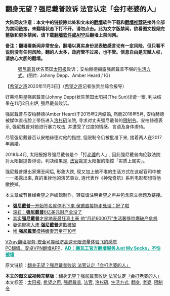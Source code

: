  <h2>翻身无望？强尼戴普败诉 法官认定「会打老婆的人」</h2> <p class="notice"><b>大陆网友注意：本文中的链接除此处和文末的<a href="https://github.com/bannedbook/fanqiang" >翻墙</a>软件下载和<a href="https://github.com/killgcd/justmysocks/blob/master/README.md">翻墙推荐</a>链接外全部为禁网链接，未翻墙状态下打不开，请勿点击。此为文字版禁闻，欲看图文视频完整版和更多禁闻，请下载<a href="https://github.com/bannedbook/fanqiang">翻墙软件或APP</a>后翻墙上禁闻网。</p><p>备注：翻墙看新闻非常安全，翻墙以真实身份发表敏感言论有一定风险，但只看不说则没有任何风险，翻的人太多，政府管不过来，也不管。信息自由是天赋人权，请放心大胆的翻墙。</b></p>  <div class="entry"> <figure><figcaption><a href="https://www.bannedbook.org/bnews/tag/%E5%BC%BA%E5%B0%BC%E6%88%B4%E6%99%AE/" class="st_tag internal_tag" rel="tag" title="标签 强尼戴普 下的日志">强尼戴普</a>状告英国<a href="https://www.bannedbook.org/bnews/tag/%e5%a4%aa%e9%98%b3%e6%8a%a5/" class="st_tag internal_tag" rel="tag" title="标签 太阳报 下的日志">太阳报</a>败诉；安柏赫德揭露强尼戴普不堪的<a href="https://www.bannedbook.org/bnews/tag/%E7%94%9F%E6%B4%BB%E6%96%B9%E5%BC%8F/" class="st_tag internal_tag" rel="tag" title="标签 生活方式 下的日志">生活方式</a>。(图片: Johnny Depp、Amber Heard / IG)</figcaption></figure> <p>【<span class='wp_keywordlink_affiliate'><a href="https://www.soundofhope.org" title="希望之声" target="_blank">希望之声</a></span>2020年11月3日】（<a href="https://www.bannedbook.org/bnews/tag/%e5%b8%8c%e6%9c%9b%e4%b9%8b%e5%a3%b0/" class="st_tag internal_tag" rel="tag" title="标签 希望之声 下的日志">希望之声</a>记者张贵兰综合报导）</p> <p>好莱坞男星强尼戴普(Johnny Depp)状告英国太阳报(The Sun)诽谤一案, 判决结果在11月2日出炉, 强尼戴普败诉。</p> <p>强尼戴普与安柏赫德(Amber Heard)于2015年2月结婚, 然而2016年5月, 安柏赫德被媒体直击脸上带伤进入<a href="https://www.bannedbook.org/bnews/tag/%e6%b4%9b%e6%9d%89%e7%9f%b6/" class="st_tag internal_tag" rel="tag" title="标签 洛杉矶 下的日志">洛杉矶</a>法院, 寻求对丈夫强尼戴普的<a href="https://www.bannedbook.org/bnews/tag/%E9%99%90%E5%88%B6%E4%BB%A4/" class="st_tag internal_tag" rel="tag" title="标签 限制令 下的日志">限制令</a>。安柏赫德表示, 强尼戴普对她进行暴力攻击, 并遭受了过度的情感、言语及身体虐待。</p>  <p>尽管强尼戴普否认安柏赫德对他的指控, 但限制令仍被批准下来, 接着两人在2017年离婚。</p> <p>2018年4月, 太阳报报导强尼戴普是个「打<a href="https://www.bannedbook.org/bnews/tag/%e8%80%81%e5%a9%86/" class="st_tag internal_tag" rel="tag" title="标签 老婆 下的日志">老婆</a>的人」, 因此强尼戴普向伦敦法院对太阳报提告诽谤。判决结果是, <a href="https://www.bannedbook.org/bnews/tag/%E6%B3%95%E5%AE%98/" class="st_tag internal_tag" rel="tag" title="标签 法官 下的日志">法官</a>裁定太阳报的指控「实质上属实」。</p> <p>强尼戴普爆出家爆丑闻后, 形象大跌, 现又加上他不堪的生活方式在这起官司中被一一揭露出来, 真的重挫他的演艺事业, 连代表作《神鬼奇航》系列电影都想将他撤换掉。</p>  <p></p> <p>本文章或节目经希望之声编辑制作，转载请注明希望之声并包含原文标题及链接。</p> <ul class='op-related-articles' title='相关阅读'> <li><a href='https://www.bannedbook.org/bnews/funmedia/20181124/1036179.html' target='_blank'><b>强尼戴普</b>一开始签名就停不下来 保镳直接拖走处理：好了啦</a></li> <li><a href='https://www.bannedbook.org/bnews/yule/20180625/962485.html' target='_blank'>滚石：<b>强尼戴普</b>6亿美元财产全没了</a></li> <li><a href='https://www.bannedbook.org/bnews/yule/20170212/661628.html' target='_blank'>其实<b>强尼戴普</b>才是地表最狂真土豪 他“月花6000万”生活奢侈惊爆破产危机</a></li> <li><a href='https://www.bannedbook.org/bnews/yule/20160420/525435.html' target='_blank'>妻偷带狗入澳 <b>强尼戴普</b>道歉被酸</a></li> <li><a href='https://www.bannedbook.org/bnews/yule/20150909/447869.html' target='_blank'>惨 <b>强尼戴普</b>模特嫩妻恐坐牢10年</a></li> </ul> <p class="texttj"> <a href="https://www.bannedbook.org/forum23/topic22702.html" target="_blank">V2ray翻墙服务-安全可靠经济高速无限流量体验飞的感觉</a><br/> <a href="https://github.com/bannedbook/fanqiang/wiki/%E7%A6%81%E9%97%BB%E7%BD%91%E5%AE%89%E5%8D%93%E7%BF%BB%E5%A2%99%E6%96%B0%E9%97%BBAPP" target="_blank">PC翻墙、安卓VPN翻墙APP</a>、<span onclick="window.open('https://github.com/killgcd/justmysocks/blob/master/README.md')" style="font-weight:bold;color:#00A191;cursor:pointer;text-decoration:underline;outline:none">AD：搬瓦工官方翻墙服务Just My Socks，不怕被墙</span></p><p>原文链接：<a class="src_link"  href="https://www.soundofhope.org/post/439159" target="_blank">翻身无望？强尼戴普败诉 法官认定「会打老婆的人」</a></p> <a name='sharetosocial'></a>       <div><b>本文的图文或视频完整版</b>：<a href='https://www.bannedbook.org/bnews/comments/20201104/1425579.html'>翻身无望？强尼戴普败诉 法官认定「会打老婆的人」</a></div>  </div><!--END ENTRY--> <div class="postfooter"> <div>本文标签：<a href="https://www.bannedbook.org/bnews/tag/%e5%a4%aa%e9%98%b3%e6%8a%a5/" rel="tag">太阳报</a>, <a href="https://www.bannedbook.org/bnews/tag/%e5%b8%8c%e6%9c%9b%e4%b9%8b%e5%a3%b0/" rel="tag">希望之声</a>, <a href="https://www.bannedbook.org/bnews/tag/%E5%BC%BA%E5%B0%BC%E6%88%B4%E6%99%AE/" rel="tag">强尼戴普</a>, <a href="https://www.bannedbook.org/bnews/tag/%E6%B3%95%E5%AE%98/" rel="tag">法官</a>, <a href="https://www.bannedbook.org/bnews/tag/%e6%b4%9b%e6%9d%89%e7%9f%b6/" rel="tag">洛杉矶</a>, <a href="https://www.bannedbook.org/bnews/tag/%E7%94%9F%E6%B4%BB%E6%96%B9%E5%BC%8F/" rel="tag">生活方式</a>, <a href="https://www.bannedbook.org/bnews/tag/%E7%BF%BB%E8%BA%AB/" rel="tag">翻身</a>, <a href="https://www.bannedbook.org/bnews/tag/%e8%80%81%e5%a9%86/" rel="tag">老婆</a>, <a href="https://www.bannedbook.org/bnews/tag/%E9%99%90%E5%88%B6%E4%BB%A4/" rel="tag">限制令</a></div>  </div><!--END POSTFOOTER--> 